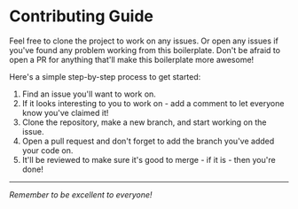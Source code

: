 # Contributing Guide

Feel free to clone the project to work on any issues.
Or open any issues if you've found any problem working from this boilerplate. Don't be afraid to open a PR for anything that'll make this boilerplate more awesome!

Here's a simple step-by-step process to get started:
1. Find an issue you'll want to work on.
2. If it looks interesting to you to work on - add a comment to let everyone know you've claimed it!
3. Clone the repository, make a new branch, and start working on the issue.
4. Open a pull request and don't forget to add the branch you've added your code on.
5. It'll be reviewed to make sure it's good to merge - if it is - then you're done!
---
*Remember to be excellent to everyone!*
